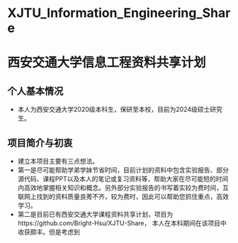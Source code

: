 # XJTU_Information_Engineering_Share
# 西安交通大学信息工程资料共享计划
## 个人基本情况
* 本人为西安交通大学2020级本科生，保研至本校，目前为2024级硕士研究生。
## 项目简介与初衷
* 建立本项目主要有三点想法。
* 第一是尽可能帮助学弟学妹节省时间，目前计划的资料中包含实验报告、部分源代码、课程PPT以及本人的笔记或复习资料等，帮助大家在尽可能短的时间内高效地掌握相关知识和概念。另外部分实验报告的书写着实较为费时间，互联网上找到的资料质量良莠不齐，较为费时，因此可以帮助您抓住重点，高效学习。
* 第二是目前已有西安交通大学课程资料共享计划，项目为https://github.com/Bright-Hsu/XJTU-Share，  本人在本科期间在该项目中收获颇丰。但是考虑到
